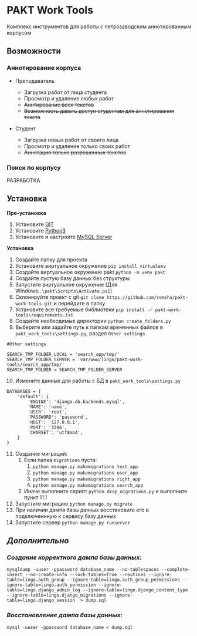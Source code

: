 # PAKT Work Tools
Комплекс инструментов для работы с петрозаводским аннотированным корпусом

## Возможности
### Аннотирование корпуса
* Преподаватель
  * Загрузка работ от лица студента
  * Просмотр и удаление любых работ
  * ~~Аннтирование всех текстов~~
  * ~~Возможность давать доступ студентам для аннотирования текста~~

* Студент
  * Загрузка новых работ от своего лица
  * Просмотр и удаление только своих работ
  * ~~Аннотация только разрешенных текстов~~


### Поиск по корпусу
РАЗРАБОТКА


## Установка
**Пре-установка**
1. Установите [GIT](https://git-scm.com/downloads)
2. Установите [Python3](https://www.python.org/downloads/)
3. Установите и настройте [MySQL Server](https://dev.mysql.com/downloads/mysql/)


**Установка**
1. Создайте папку для проекта
2. Установите виртуальное окружение `pip install virtualenv`
3. Создайте виртуальное окружение pakt `python -m venv pakt`
4. Создайте пустую базу данных без структуры
5. Запустите виртуальное окружение
(Для Windows:`.\pakt\Scripts\Activate.ps1`)
6. Склонируйте проект с git
`git clone https://github.com/remshu/pakt-work-tools.git` и перейдите в папку
7. Установите все требуемые библиотеки
`pip install -r pakt-work-tools\requirements.txt`
8. Создайте необходимые директории `python create_folders.py`
9. Выберите или задайте путь к папкам временных файлов в `pakt_work_tools\settings.py`, раздел `Other settings`
```
#Other settings

SEARCH_TMP_FOLDER_LOCAL = 'search_app/tmp/'
SEARCH_TMP_FOLDER_SERVER = 'var/www/lingo/pakt-work-tools/search_app/tmp/'
SEARCH_TMP_FOLDER = SEARCH_TMP_FOLDER_SERVER
```
10. Измените данные для работы с БД в `pakt_work_tools\settings.py`
```
DATABASES = {
    'default': {
        'ENGINE': 'django.db.backends.mysql',
        'NAME': 'name',
        'USER': 'root',
        'PASSWORD': 'password',
        'HOST': '127.0.0.1',
        'PORT': '3306',
        'CHARSET': 'utf8mb4',
    }
}
```
11. Создание миграций:
	1. Если папка `migrations` пуста:
    	1. `python manage.py makemigrations text_app`
		2. `python manage.py makemigrations user_app`
		3. `python manage.py makemigrations right_app`
		4. `python manage.py makemigrations search_app`
	2. Иначе выполните скрипт `python drop_migrations.py` и выполните пункт 11.1
12. Запустите миграцию
`python manage.py migrate`
13. При наличии дампа базы данных восстановите его в подключеннную к сервису базу данных
14. Запустите сервер `python manage.py runserver`

## ***Дополнительно***
### *Создание корректного дампа базы данных:*
```
mysqldump -uuser -ppassword database_name --no-tablespaces --complete-insert --no-create-info --lock-tables=True --routines --ignore-table=lingo.auth_group --ignore-table=lingo.auth_group_permissions --ignore-table=lingo.auth_permission --ignore-table=lingo.django_admin_log --ignore-table=lingo.django_content_type --ignore-table=lingo.django_migrations --ignore-table=lingo.django_session  > dump.sql
```
### *Восстановление дампа базы данных:*
```
mysql -uuser -ppassword database_name < dump.sql
```
